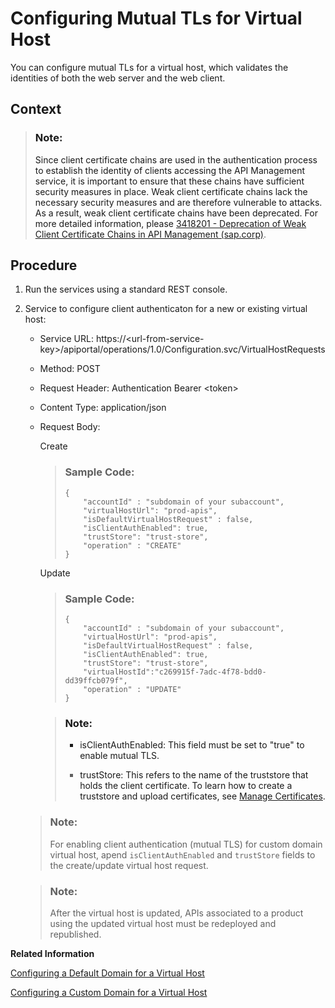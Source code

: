 <!-- loio9faf7cee8dc042569e6d539dc4879bf0 -->

# Configuring Mutual TLs for Virtual Host

You can configure mutual TLs for a virtual host, which validates the identities of both the web server and the web client.



<a name="loio9faf7cee8dc042569e6d539dc4879bf0__context_qxp_l3f_j1c"/>

## Context

> ### Note:  
> Since client certificate chains are used in the authentication process to establish the identity of clients accessing the API Management service, it is important to ensure that these chains have sufficient security measures in place. Weak client certificate chains lack the necessary security measures and are therefore vulnerable to attacks. As a result, weak client certificate chains have been deprecated. For more detailed information, please [3418201 - Deprecation of Weak Client Certificate Chains in API Management \(sap.corp\)](https://i7p.wdf.sap.corp/sap(bD1lbiZjPTAwMQ==)/bc/bsp/sno/ui_entry/entry.htm?param=69765F6D6F64653D3030312669765F7361706E6F7465735F6E756D6265723D3334313832303126).



<a name="loio9faf7cee8dc042569e6d539dc4879bf0__steps_xzq_hr4_dmb"/>

## Procedure

1.  Run the services using a standard REST console.

2.  Service to configure client authenticaton for a new or existing virtual host:

    -   Service URL: https://<url-from-service-key\>/apiportal/operations/1.0/Configuration.svc/VirtualHostRequests
    -   Method: POST
    -   Request Header: Authentication Bearer <token\>
    -   Content Type: application/json
    -   Request Body:

        Create

        > ### Sample Code:  
        > ```
        > {
        >     "accountId" : "subdomain of your subaccount",  
        >     "virtualHostUrl": "prod-apis",
        >     "isDefaultVirtualHostRequest" : false,
        >     "isClientAuthEnabled": true,
        >     "trustStore": "trust-store",
        >     "operation" : "CREATE"
        > }
        > 
        > ```

        Update

        > ### Sample Code:  
        > ```
        > {
        >     "accountId" : "subdomain of your subaccount",  
        >     "virtualHostUrl": "prod-apis",
        >     "isDefaultVirtualHostRequest" : false,
        >     "isClientAuthEnabled": true,
        >     "trustStore": "trust-store",
        >     "virtualHostId":"c269915f-7adc-4f78-bdd0-dd39ffcb079f",
        >     "operation" : "UPDATE"
        > }
        > 
        > ```

        > ### Note:  
        > -   isClientAuthEnabled: This field must be set to "true" to enable mutual TLS.
        > 
        > -   trustStore: This refers to the name of the truststore that holds the client certificate. To learn how to create a truststore and upload certificates, see [Manage Certificates](../manage-certificates-c665875.md).


    > ### Note:  
    > For enabling client authentication \(mutual TLS\) for custom domain virtual host, apend `isClientAuthEnabled` and `trustStore` fields to the create/update virtual host request.

    > ### Note:  
    > After the virtual host is updated, APIs associated to a product using the updated virtual host must be redeployed and republished.


**Related Information**  


[Configuring a Default Domain for a Virtual Host](configuring-a-default-domain-for-a-virtual-host-1085228.md "After successful onboarding, API proxies are assigned a default virtual host URL. Currently, this URL uses the domain &quot;ondemand.com,&quot; which is the common domain for the Business Technology Platform. It’s prefixed with the subdomain consisting of the subaccount name and the data center where the Integration Suite tenant is onboarded. For example, the default host alias could be https://myaccount....eu10.hana.ondemand.com.")

[Configuring a Custom Domain for a Virtual Host](configuring-a-custom-domain-for-a-virtual-host-6b9e5a3.md "The API Management capability enables you to personalize the virtual host URL by configuring a custom domain of your choice. This means that you can have all your APIs displayed as &quot;https://api.bestrun.com/...&quot; if desired. Additionally, you have the option to set up multiple virtual hosts using the same custom domain, such as &quot;https://api1.bestrun.com,&quot; &quot;https://api2.bestrun.com,&quot; and so on.")

